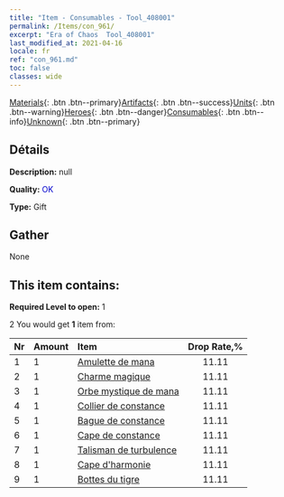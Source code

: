 ```yaml
---
title: "Item - Consumables - Tool_408001"
permalink: /Items/con_961/
excerpt: "Era of Chaos  Tool_408001"
last_modified_at: 2021-04-16
locale: fr
ref: "con_961.md"
toc: false
classes: wide
---
```

 [Materials](/fr/Items/){: .btn .btn--primary}[Artifacts](/fr/Items/Artifacts/){: .btn .btn--success}[Units](/fr/Items/Units/){: .btn .btn--warning}[Heroes](/fr/Items/Heroes/){: .btn .btn--danger}[Consumables](/fr/Items/Consumables/){: .btn .btn--info}[Unknown](/fr/Items/Unknown/){: .btn .btn--primary}

## Détails
 **Description:** null

 **Quality:** <span style="color: #0000CD">OK</span>

 **Type:** Gift

## Gather

  None

## This item contains:

 **Required Level to open:** 1

 2 You would get **1** item  from:

  | Nr | Amount |     Item    | Drop Rate,% |
  |:---|:-------|:------------|:---------:|
  | 1 | 1 | [Amulette de mana](/fr/Items/art_112/) | 11.11 | 
  | 2 | 1 | [Charme magique](/fr/Items/art_113/) | 11.11 | 
  | 3 | 1 | [Orbe mystique de mana](/fr/Items/art_114/) | 11.11 | 
  | 4 | 1 | [Collier de constance](/fr/Items/art_115/) | 11.11 | 
  | 5 | 1 | [Bague de constance](/fr/Items/art_116/) | 11.11 | 
  | 6 | 1 | [Cape de constance](/fr/Items/art_117/) | 11.11 | 
  | 7 | 1 | [Talisman de turbulence](/fr/Items/art_118/) | 11.11 | 
  | 8 | 1 | [Cape d'harmonie](/fr/Items/art_119/) | 11.11 | 
  | 9 | 1 | [Bottes du tigre](/fr/Items/art_120/) | 11.11 | 

